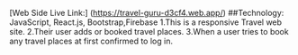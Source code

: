 [Web Side Live Link:] (https://travel-guru-d3cf4.web.app/)
##Technology: JavaScript, React.js, Bootstrap,Firebase
1.This is a responsive Travel web site.
2.Their user adds or booked travel places.
3.When a user tries to book any travel places at first confirmed to log in.
